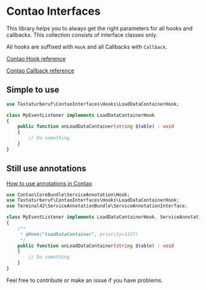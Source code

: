 # Contao Interfaces

This library helps you to always get the right parameters for all hooks and callbacks. This collection consists of interface classes only.

All hooks are suffixed with `Hook` and all Callbacks with `Callback`.

[Contao Hook reference](https://docs.contao.org/dev/reference/hooks/)

[Contao Callback reference](https://docs.contao.org/dev/reference/dca/callbacks/)

## Simple to use
```php
use Tastaturberuf\ContaoInterfaces\Hooks\LoadDataContainerHook;

class MyEventListener implements LoadDataContainerHook
{
    public function onLoadDataContainer(string $table) : void
    {        
        // Do something
    }
}
```

## Still use annotations

[How to use annotations in Contao](https://docs.contao.org/dev/framework/hooks/#using-annotations)

```php
use Contao\CoreBundle\ServiceAnnotation\Hook;
use Tastaturberuf\ContaoInterfaces\Hooks\LoadDataContainerHook;
use Terminal42\ServiceAnnotationBundle\ServiceAnnotationInterface;

class MyEventListener implements LoadDataContainerHook, ServiceAnnotationInterface
{
    /**
     * @Hook("loadDataContainer", priority=1337)
     */
    public function onLoadDataContainer(string $table) : void
    {        
        // Do something
    }
}
```

Feel free to contribute or make an issue if you have problems.
